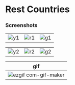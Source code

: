 # Rest Countries

### Screenshots

|   |   |   | 
| --- | --- | --- |
| ![y1](https://user-images.githubusercontent.com/1161152/215779868-664b0d07-9ace-4be1-b829-6f77316880f9.png) | ![r1](https://user-images.githubusercontent.com/1161152/215779901-4f9eac54-d841-4738-aa7b-96fcf95a84af.png) | ![g1](https://user-images.githubusercontent.com/1161152/215779926-1a6efec7-9c86-4b8c-aecb-e30f9310a4c6.png) | 

|   |   |   | 
| --- | --- | --- |
| ![y2](https://user-images.githubusercontent.com/1161152/215780077-ad7c7b35-9dd1-425f-b187-eaaed7b37ed7.png) | ![r2](https://user-images.githubusercontent.com/1161152/215780248-8f83cb1f-68e9-4ec4-8149-2294004556f1.png) | ![g2](https://user-images.githubusercontent.com/1161152/215780353-aa609819-78ff-4974-842f-e8075aaa20d0.png) |

| gif |
| --- |
| ![ezgif com-gif-maker](https://user-images.githubusercontent.com/1161152/215783280-6668edc6-a39d-43d0-99fc-2c10cc876cfe.gif) |

